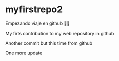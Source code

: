 # myfirstrepo2
Empezando viaje en github 🥶🥶

My firts contribution to my web repository in github

Another commit but this time from github

One more update 
